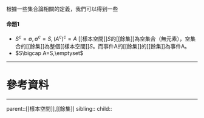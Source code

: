 根據一些集合論相關的定義，我們可以得到一些

#### 命題1
- $S^c=\emptyset,\emptyset^c=S,(A^c)^c=A$
[[樣本空間]]$S$的[[餘集]]為空集合（無元素），空集合的[[餘集]]為整個[[樣本空間]]$S$。而事件A的[[餘集]]的[[餘集]]為事件A。
- $S\bigcap A=S,\emptyset\$
- - -
# 參考資料

- - -
parent::[[樣本空間]],[[餘集]]
sibling::
child::